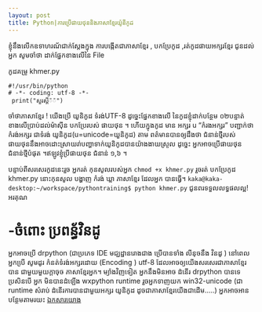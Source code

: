 ```yaml
---
layout: post
title: Python|ការប្រើផាយថុននិង​ភាសាខ្មែរយ៉ូនីកូដ
---
```


ខ្ញុំនឹងលើកឧទាហរណ័ជាក់ស្ដែងក្នុង ការបង្កើតជាភាសាខ្មែរ , បកប្រែកូដ ,រត់កូដផាយអក្សរខ្មែរ  ជូនដល់អ្នក សូមចាំថា ដាក់ផ្នែក​ខាងលើនៃ File

កូដគម្រូ khmer.py

```
#!/usr/bin/python
# -*- coding: utf-8 -*-
 print("សួរស្ដី៉៉")
 ```

ចាំថាភាសាខ្មែរ ! យើងប្រើ យូនិកូដ ទំរង់UTF-8 ដូច្នេះផ្នែកខាងលើ នៃកូដខ្ញុំដាក់បន្ថែម ០២បន្ទាត់ខាងលើប្រាប់ដល់ម៉ាស៊ីន បកប្រែរបស់ ផាយថុន ។ ហើយក្នុងកូដ មាន អក្សរ u “កំរងអក្សរ” បញ្ជាក់ថា កំរង់អក្សរ ជាទំរង់ យូនិកូដ(u=unicode=យួនិកូដ)
 តាម ពត៌មានបានឲ្យដឹងថា ជំនាន់ថ្មីរបស់ ផាយថុននឹងអាចដោះស្រាយរា់បញ្ហាទាក់យូនិកូដបានយ៉ាងងាយស្រួល ដូច្នេះ អ្នកអាចប្រើផាយថុនជំនាន់ថ្មីបំផុត ។ឥឡូវខ្ញុំប្រីផាយថុន​ ជំនាន់ ១,៦ ។
 
 បន្ទាប់ពីសរសេរកូដនេះរួច អ្នក​រត់ កុនសូលរបស់អ្នក `chmod +x khmer.py`
រួចរត់ បកប្រែកូដ khmer.py នោះកុនសូល បង្ហាញ កំរង់ ឃ្លា ភាសាខ្មែរ ដែលអ្នក បានធ្វើ។
`kaka@kaka-desktop:~/workspace/pythontraining$ python khmer.py`
ជូនពរទទួលលទ្ធផលល្អ!
អរគុណ

# -ចំពោះ ប្រពន្ធ័វិនដូ #
អ្នកអាចប្រើ drpython (ជាប្រភេទ IDE មជ្ឃដ្ឋា​នរោងជាង ប្រើបានទាំង លីនុចនឹង វិនដូ ) នៅពេលអ្នកបើ្រ សូមដូរ កំនត់ទំរង់អក្សរដោយ (Encoding ) utf-8 ដែលអាចឲ្យយើងសរសេរជាភាសាខ្មែរបាន ជាមួយមួយក្ដាចុច ភាសាខ្មែរអ្នក។
ម្យ៉ាងវិញទៀត អ្នកនឹងមិនអាច ដំនើរ drpython បានទេប្រសិនបើ អ្នក មិនបានដំឡើង wxpython runtime
រួចអ្នកទាញយក  win32-unicode (ជា runtime សំរាប់ ដំនើរការបានជាមួយអក្សរ យូនិកូដ ដូចជាភាសាខ្មែរយើងជាដើម…..)
អ្នកអាចអានបន្ថែមតាមរយះ
[ឯកសារយោង](http://www.diveintopython.org/xml_processing/unicode.html)
